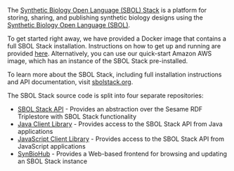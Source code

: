
The [Synthetic Biology Open Language (SBOL) Stack](http://sbolstack.org) is a platform for storing, sharing, and publishing synthetic biology designs using the [Synthetic Biology Open Language (SBOL)](http://sbolstandard.org).

To get started right away, we have provided a Docker image that contains a full SBOL Stack installation. Instructions on how to get up and running are provided [here](http://sbolstack.org/docs.html#installation). Alternatively, you can use our quick-start Amazon AWS image, which has an instance of the SBOL Stack pre-installed. 

To learn more about the SBOL Stack, including full installation instructions and API documentation, visit [sbolstack.org](http://sbolstack.org).

The SBOL Stack source code is split into four separate repositories:

* [SBOL Stack API](https://github.com/ICO2S/sbolstack-api) - Provides an abstraction over the Sesame RDF Triplestore with SBOL Stack functionality
* [Java Client Library](https://github.com/ICO2S/sbolstack-client-java) - Provides access to the SBOL Stack API from Java applications
* [JavaScript Client Library](https://github.com/ICO2S/sbolstack-frontend-js) - Provides access to the SBOL Stack API from JavaScript applications
* [SynBioHub](https://github.com/ICO2S/synbiohub) - Provides a Web-based frontend for browsing and updating an SBOL Stack instance



